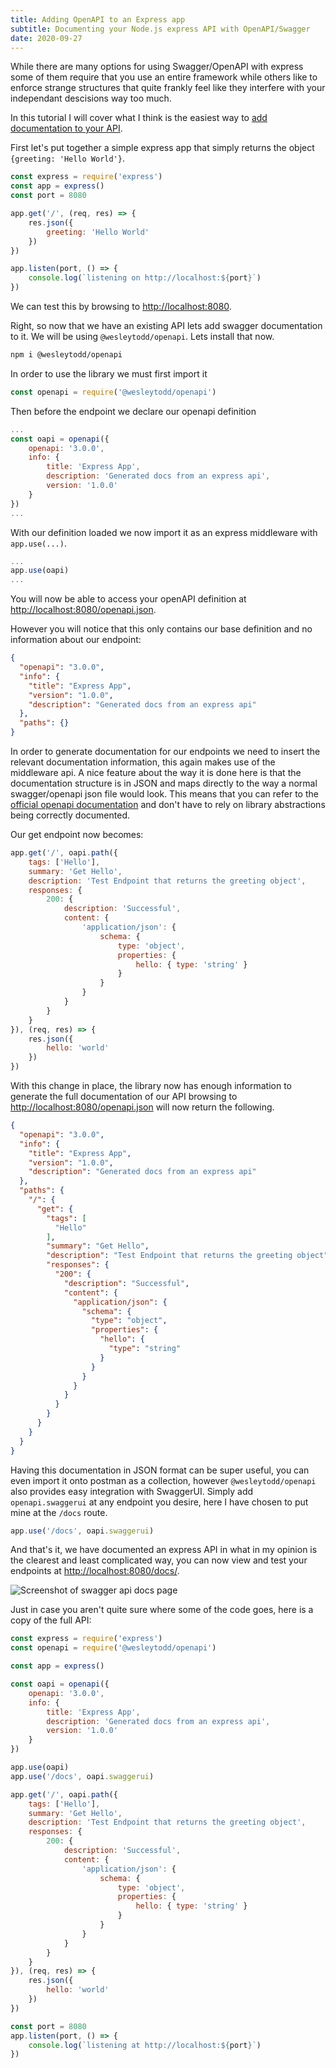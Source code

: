 ```yaml
---
title: Adding OpenAPI to an Express app
subtitle: Documenting your Node.js express API with OpenAPI/Swagger
date: 2020-09-27
---
```


While there are many options for using Swagger/OpenAPI with express some of them require that you use an entire framework while others like to enforce strange structures that quite frankly feel like they interfere with your independant descisions way too much.

In this tutorial I will cover what I think is the easiest way to [add documentation to your API](https://dvisagie.com/post/open-api/).

First let's put together a simple express app that simply returns the object `{greeting: 'Hello World'}`. 

```js
const express = require('express')
const app = express()
const port = 8080

app.get('/', (req, res) => {
    res.json({
        greeting: 'Hello World'
    })
})

app.listen(port, () => {
    console.log(`listening on http://localhost:${port}`)
})
```

We can test this by browsing to [http://localhost:8080](http://localhost:8080).

Right, so now that we have an existing API lets add swagger documentation to it. We will be using `@wesleytodd/openapi`. Lets install that now.

```bash
npm i @wesleytodd/openapi
```

In order to use the library we must first import it

```js
const openapi = require('@wesleytodd/openapi')
```

Then before the endpoint we declare our openapi definition

```js
...
const oapi = openapi({
    openapi: '3.0.0',
    info: {
        title: 'Express App',
        description: 'Generated docs from an express api',
        version: '1.0.0'
    }
})
...
```

With our definition loaded we now import it as an express middleware with `app.use(...)`.

```js
...
app.use(oapi)
...
```

You will now be able to access your openAPI definition at [http://localhost:8080/openapi.json](http://localhost:8080/openapi.json).

However you will notice that this only contains our base definition and no information about our endpoint:

```json
{
  "openapi": "3.0.0",
  "info": {
    "title": "Express App",
    "version": "1.0.0",
    "description": "Generated docs from an express api"
  },
  "paths": {}
}
```

In order to generate documentation for our endpoints we need to insert the relevant documentation information, this again makes use of the middleware api. A nice feature about the way it is done here is that the documentation structure is in JSON and maps directly to the way a normal swagger/openapi json file would look. This means that you can refer to the [official openapi documentation](https://swagger.io/specification/) and don't have to rely on library abstractions being correctly documented.

Our get endpoint now becomes:

```js
app.get('/', oapi.path({
    tags: ['Hello'],
    summary: 'Get Hello',
    description: 'Test Endpoint that returns the greeting object',
    responses: {
        200: {
            description: 'Successful',
            content: {
                'application/json': {
                    schema: {
                        type: 'object',
                        properties: {
                            hello: { type: 'string' }
                        }
                    }
                }
            }
        }
    }
}), (req, res) => {
    res.json({
        hello: 'world'
    })
})
```

With this change in place, the library now has enough information to generate the full documentation of our API browsing to [http://localhost:8080/openapi.json](http://localhost:8080/openapi.json) will now return the following.

```json
{
  "openapi": "3.0.0",
  "info": {
    "title": "Express App",
    "version": "1.0.0",
    "description": "Generated docs from an express api"
  },
  "paths": {
    "/": {
      "get": {
        "tags": [
          "Hello"
        ],
        "summary": "Get Hello",
        "description": "Test Endpoint that returns the greeting object",
        "responses": {
          "200": {
            "description": "Successful",
            "content": {
              "application/json": {
                "schema": {
                  "type": "object",
                  "properties": {
                    "hello": {
                      "type": "string"
                    }
                  }
                }
              }
            }
          }
        }
      }
    }
  }
}
```

Having this documentation in JSON format can be super useful, you can even import it onto postman as a collection, however `@wesleytodd/openapi` also provides easy integration with SwaggerUI. Simply add `openapi.swaggerui` at any endpoint you desire, here I have chosen to put mine at the `/docs` route.

```js
app.use('/docs', oapi.swaggerui)
```

And that's it, we have documented an express API in what in my opinion is the clearest and least complicated way, you can now view and test your endpoints at [http://localhost:8080/docs/](http://localhost:8080/docs/).

![Screenshot of swagger api docs page](screen1.png)

Just in case you aren't quite sure where some of the code goes, here is a copy of the full API:

```js
const express = require('express')
const openapi = require('@wesleytodd/openapi')

const app = express()

const oapi = openapi({
    openapi: '3.0.0',
    info: {
        title: 'Express App',
        description: 'Generated docs from an express api',
        version: '1.0.0'
    }
})

app.use(oapi)
app.use('/docs', oapi.swaggerui)

app.get('/', oapi.path({
    tags: ['Hello'],
    summary: 'Get Hello',
    description: 'Test Endpoint that returns the greeting object',
    responses: {
        200: {
            description: 'Successful',
            content: {
                'application/json': {
                    schema: {
                        type: 'object',
                        properties: {
                            hello: { type: 'string' }
                        }
                    }
                }
            }
        }
    }
}), (req, res) => {
    res.json({
        hello: 'world'
    })
})

const port = 8080
app.listen(port, () => {
    console.log(`listening at http://localhost:${port}`)
})
```
